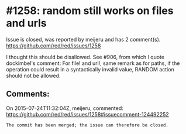 
#1258: random still works on files and urls
================================================================================
Issue is closed, was reported by meijeru and has 2 comment(s).
<https://github.com/red/red/issues/1258>

I thought this should be disallowed. See #906, from which I quote dockimbel's comment:
For file! and url!, same remark as for paths, if the operation could result in a syntactically invalid value, RANDOM action should not be allowed.



Comments:
--------------------------------------------------------------------------------

On 2015-07-24T11:32:04Z, meijeru, commented:
<https://github.com/red/red/issues/1258#issuecomment-124492252>

    The commit has been merged; the issue can therefore be closed.

